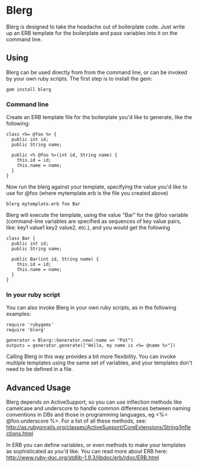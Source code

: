 # Blerg

Blerg is designed to take the headache out of boilerplate code.
Just write up an ERB template for the boilerplate and pass variables into it on the command line.

## Using

Blerg can be used directly from from the command line, or can be invoked by your own ruby scripts.
The first step is to install the gem:

    gem install blerg

### Command line

Create an ERB template file for the boilerplate you'd like to generate, like the following:

    class <%= @foo %> {
      public int id;
      public String name;
    
      public <% @foo %>(int id, String name) {
        this.id = id;
        this.name = name;
      }
    }

Now run the blerg against your template, specifying the value you'd like to use for @foo (where mytemplate.erb is the file you created above)

    blerg mytemplate.erb foo Bar

Blerg will execute the template, using the value "Bar" for the @foo variable (command-line variables are specified as sequences of key value pairs, like: key1 value1 key2 value2, etc.), and you would get the following

    class Bar {
      public int id;
      public String name;

      public Bar(int id, String name) {
        this.id = id;
        this.name = name;
      }
    }

### In your ruby script

You can also invoke Blerg in your own ruby scripts, as in the following examples:

    require 'rubygems'
    require 'blerg'

    generator = Blerg::Generator.new(:name => "Pat")
    outputs = generator.generate(["Hello, my name is <%= @name %>"])

Calling Blerg in this way provides a bit more flexibility.  You can invoke multiple templates using the same set of variables, and your templates don't need to be defined in a file.

## Advanced Usage

Blerg depends on ActiveSupport, so you can use inflection methods like camelcase and underscore to handle common differences between naming conventions in DBs and those in programming languages, eg <%= @foo.underscore %>. For a list of all these methods, see: http://as.rubyonrails.org/classes/ActiveSupport/CoreExtensions/String/Inflections.html 

In ERB you can define variables, or even methods to make your templates as sophisticated as you'd like. You can read more about ERB here: http://www.ruby-doc.org/stdlib-1.9.3/libdoc/erb/rdoc/ERB.html
